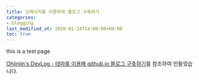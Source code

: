 ```yaml
---
title: 깃페이지를 이용하여 블로그 구축하기
categories:
- blogging
last_modified_at: 2020-01-14T14:00:00+09:00
toc: true
---
```


this is a test page


[Ohjinjin's DevLog - 테마를 이용해 github.io 블로그 구축하기](https://ohjinjin.github.io/blogging/blog/#%EC%9B%90%EA%B2%A9-%EB%A0%88%ED%8F%AC%EC%A7%80%ED%86%A0%EB%A6%AC-%EC%83%9D%EC%84%B1)를 참조하여 만들었습니다.
